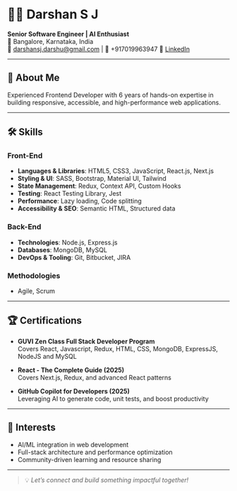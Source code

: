 # 👨‍💻 Darshan S J

**Senior Software Engineer | AI Enthusiast**  
📍 Bangalore, Karnataka, India  
📧 darshansj.darshu@gmail.com | 📱 +917019963947
🔗 [LinkedIn](https://www.linkedin.com/in/darshan-jayaram-b1049b169/)

---

## 🧠 About Me

Experienced Frontend Developer with 6 years of hands-on expertise in building responsive, accessible, and high-performance web applications. 

---

## 🛠️ Skills

### Front-End
- **Languages & Libraries**: HTML5, CSS3, JavaScript, React.js, Next.js
- **Styling & UI**: SASS, Bootstrap, Material UI, Tailwind
- **State Management**: Redux, Context API, Custom Hooks
- **Testing**: React Testing Library, Jest
- **Performance**: Lazy loading, Code splitting
- **Accessibility & SEO**: Semantic HTML, Structured data

### Back-End
- **Technologies**: Node.js, Express.js
- **Databases**: MongoDB, MySQL
- **DevOps & Tooling**: Git, Bitbucket, JIRA

### Methodologies
- Agile, Scrum

---

## 🏆 Certifications

- **GUVI Zen Class Full Stack Developer Program**  
  Covers React, Javascript, Redux, HTML, CSS, MongoDB, ExpressJS, NodeJS and MySQL

- **React - The Complete Guide (2025)**  
  Covers Next.js, Redux, and advanced React patterns

- **GitHub Copilot for Developers (2025)**  
  Leveraging AI to generate code, unit tests, and boost productivity

---

## 🚀 Interests

- AI/ML integration in web development  
- Full-stack architecture and performance optimization  
- Community-driven learning and resource sharing 

---

> 💡 *Let’s connect and build something impactful together!*


